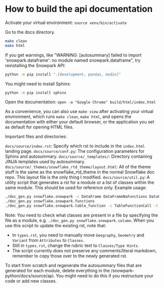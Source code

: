 # How to build the api documentation

Activate your virtual environment: `source venv/bin/activate`

Go to the docs directory.

```bash
make clean
make html
```

If you get warnings, like "WARNING: [autosummary] failed to import 'snowpark.dataframe': no module named snowpark.dataframe", try reinstalling the Snowpark API:

```bash
python -m pip install ".[development, pandas, modin]"
```

You might need to install Sphinx:

```bash
python -m pip install sphinx
```

Open the documentation: `open -a "Google Chrome" build/html/index.html`

As a convenience, you can also use `make view` after activating your virtual environment, which runs `make clean`, `make html`, and opens the documentation with
either your default browser, or the application you set as default for opening HTML files.

Important files and directories:

`docs/source/index.rst`: Specify which rst to include in the `index.html` landing page.
`docs/source/conf.py`: The configuration parameters for Sphinx and autosummary.
`docs/source/_templates/`: Directory containing JINJA templates used by autosummary.
`docs/source/_themes/snowflake_rtd_theme/layout.html`: All of the theme stuff is the same as the snowflake_rtd_theme in the normal Snowflake doc repo. This layout file is the only thing I modified.
`docs/source/util.py`: A utility script that generates a rst for a module or a list of classes within the same module. This should be used for reference only.
Example usage:

```bash
./doc_gen.py snowflake.snowpark -c DataFrame DataFrameNaFunctions DataFrameStatFunctions
./doc_gen.py snowflake.snowpark.functions
./doc_gen.py snowflake.snowpark.table_function -c TableFunctionCall -t "Table Function" -f "table_function.rst"
```

Note: You need to check what classes are present in a file by specifying the file as a module, e.g. `./doc_gen.py snowflake.snowpark.column`.
When you use this script to update the existing rst, note that:

- In `types.rst`, you need to manually move `Geography`, `Geometry` and `Variant` from `Attributes` to `Classes`.
- Still in `types.rst`, change the rubric text to `Classes/Type Hints`.
- The script currently does not preserve any comments/literal markdown, remember to copy those over to the newly generated rst.

To start from scratch and regenerate the autosummary files that are generated for each module, delete everything in the <root>/snowpark-python/docs/source/api.
You might need to do this if you restructure your code or add new classes.
